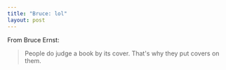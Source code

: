 ```yaml
--- 
title: "Bruce: lol"
layout: post
---
```

From Bruce Ernst:

> People do judge a book by its cover. That's why they put covers on them.
